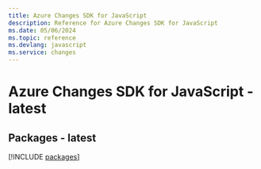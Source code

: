 ```yaml
---
title: Azure Changes SDK for JavaScript
description: Reference for Azure Changes SDK for JavaScript
ms.date: 05/06/2024
ms.topic: reference
ms.devlang: javascript
ms.service: changes
---
```

# Azure Changes SDK for JavaScript - latest
## Packages - latest
[!INCLUDE [packages](changes-index.md)]